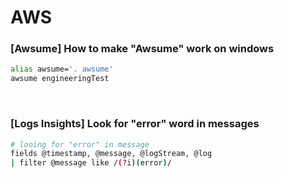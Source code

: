 # AWS

### [Awsume] How to make "Awsume" work on windows

```sh
alias awsume='. awsume'
awsume engineeringTest
```
<br />

### [Logs Insights] Look for "error" word in messages

```sh
# looing for "error" in message
fields @timestamp, @message, @logStream, @log
| filter @message like /(?i)(error)/
```
